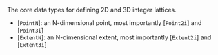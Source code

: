 The core data types for defining 2D and 3D integer lattices.

- [`PointN`]: an N-dimensional point, most importantly [`Point2i`] and [`Point3i`]
- [`ExtentN`]: an N-dimensional extent, most importantly [`Extent2i`] and [`Extent3i`]
